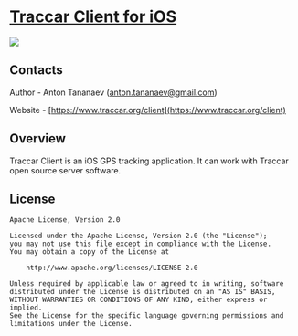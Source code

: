 # [Traccar Client for iOS](https://www.traccar.org/client)

[![](http://images.apple.com/itunes/link/images/link-badge-appstore.png)](https://itunes.apple.com/app/traccar-client/id843156974)

## Contacts

Author - Anton Tananaev ([anton.tananaev@gmail.com](mailto:anton.tananaev@gmail.com))

Website - [https://www.traccar.org/client](https://www.traccar.org/client)

## Overview

Traccar Client is an iOS GPS tracking application. It can work with Traccar open source server software.

## License

    Apache License, Version 2.0

    Licensed under the Apache License, Version 2.0 (the "License");
    you may not use this file except in compliance with the License.
    You may obtain a copy of the License at

        http://www.apache.org/licenses/LICENSE-2.0

    Unless required by applicable law or agreed to in writing, software
    distributed under the License is distributed on an "AS IS" BASIS,
    WITHOUT WARRANTIES OR CONDITIONS OF ANY KIND, either express or implied.
    See the License for the specific language governing permissions and
    limitations under the License.
